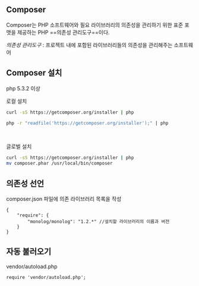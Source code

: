 ## Composer
Composer는 PHP 소프트웨어와 필요 라이브러리의 의존성을 관리하기 위한 표준 포맷을 제공하는 PHP ==의존성 관리도구==이다.

*의존성 관리도구* : 프로젝트 내에 포함된 라이브러리들의 의존성을 관리해주는 소프트웨어


## Composer 설치
php 5.3.2 이상

로컬 설치
```sh
curl -sS https://getcomposer.org/installer | php
```
```sh
php -r "readfile('https://getcomposer.org/installer');" | php
```
<br>


글로벌 설치
```sh
curl -sS https://getcomposer.org/installer | php
mv composer.phar /usr/local/bin/composer
```


## 의존성 선언
composer.json 파일에 의존 라이브러리 목록을 작성

```text
{
    "require": {
        "monolog/monolog": "1.2.*" //설치할 라이브러리의 이름과 버전
    }
}
```

## 자동 불러오기
vendor/autoload.php
```text
require 'vendor/autoload.php';
```
<!--stackedit_data:
eyJoaXN0b3J5IjpbMTQ4NDY2NjcxLDEzNDMxNjc3ODksLTU1Nz
IyMzEyNF19
-->